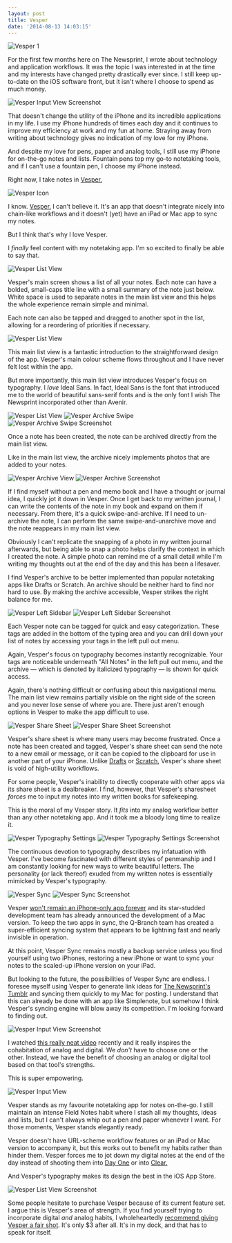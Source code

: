 ```yaml
---
layout: post
title: Vesper
date: '2014-08-13 14:03:15'
---
```


![Vesper 1](/media/images/2014/Aug/P8100342.jpg)

For the first few months here on The Newsprint, I wrote about technology and application workflows. It was the topic I was interested in at the time and my interests have changed pretty drastically ever since. I still keep up-to-date on the iOS software front, but it isn't where I choose to spend as much money.

![Vesper Input View Screenshot](/media/images/2014/Aug/Vesper-Screenshot-2.png)

That doesn't change the utility of the iPhone and its incredible applications in my life. I use my iPhone hundreds of times each day and it continues to improve my efficiency at work and my fun at home. Straying away from writing about technology gives no indication of my love for my iPhone.

And despite my love for pens, paper and analog tools, I still use my iPhone for on-the-go notes and lists. Fountain pens top my go-to notetaking tools, and if I can't use a fountain pen, I choose my iPhone instead. 

Right now, I take notes in [Vesper.](https://itunes.apple.com/us/app/vesper/id655895325?mt=8&uo=4) 

![Vesper Icon](/media/images/2014/Aug/P8100407.jpg)

I know. [Vesper.](http://vesperapp.co) I can't believe it. It's an app that doesn't integrate nicely into chain-like workflows and it doesn't (yet) have an iPad or Mac app to sync my notes.

But I think that's why I love Vesper. 

I *finally* feel content with my notetaking app. I'm so excited to finally be able to say that.

![Vesper List View](/media/images/2014/Aug/P8100326.jpg)

Vesper's main screen shows a list of all your notes. Each note can have a bolded, small-caps title line with a small summary of the note just below. White space is used to separate notes in the main list view and this helps the whole experience remain simple and minimal. 

Each note can also be tapped and dragged to another spot in the list, allowing for a reordering of priorities if necessary.

![Vesper List View](/media/images/2014/Aug/Vesper-Screenshot-7-1.png)

This main list view is a fantastic introduction to the straightforward design of the app. Vesper's main colour scheme flows throughout and I have never felt lost within the app.

But more importantly, this main list view introduces Vesper's focus on typography. I *love* Ideal Sans. In fact, Ideal Sans is the font that introduced me to the world of beautiful sans-serif fonts and is the only font I wish The Newsprint incorporated other than Avenir. 

![Vesper List View](/media/images/2014/Aug/P8100339.jpg)
![Vesper Archive Swipe](/media/images/2014/Aug/P8100362.jpg)
![Vesper Archive Swipe Screenshot](/media/images/2014/Aug/Vesper-Screenshot-5.png)

Once a note has been created, the note can be archived directly from the main list view. 

Like in the main list view, the archive nicely implements photos that are added to your notes.

![Vesper Archive View](/media/images/2014/Aug/P8100373.jpg)
![Vesper Archive Screenshot](/media/images/2014/Aug/Vesper-Screenshot-4.png)

If I find myself without a pen and memo book and I have a thought or journal idea, I quickly jot it down in Vesper. Once I get back to my written journal, I can write the contents of the note in my book and expand on them if necessary. From there, it's a quick swipe-and-archive. If I need to un-archive the note, I can perform the same swipe-and-unarchive move and the note reappears in my main list view.

Obviously I can't replicate the snapping of a photo in my written journal afterwards, but being able to snap a photo helps clarify the context in which I created the note. A simple photo can remind me of a small detail while I'm writing my thoughts out at the end of the day and this has been a lifesaver.

I find Vesper's archive to be better implemented than popular notetaking apps like Drafts or Scratch. An archive should be neither hard to find nor hard to use. By making the archive accessible, Vesper strikes the right balance for me.

![Vesper Left Sidebar](/media/images/2014/Aug/P8100367.jpg)
![Vesper Left Sidebar Screenshot](/media/images/2014/Aug/Vesper-Screenshot-10.png)

Each Vesper note can be tagged for quick and easy categorization. These tags are added in the bottom of the typing area and you can drill down your list of notes by accessing your tags in the left pull out menu.

Again, Vesper's focus on typography becomes instantly recognizable. Your tags are noticeable underneath "All Notes" in the left pull out menu, and the archive — which is denoted by italicized typography — is shown for quick access.

Again, there's nothing difficult or confusing about this navigational menu. The main list view remains partially visible on the right side of the screen and you never lose sense of where you are. There just aren't enough options in Vesper to make the app difficult to use.

![Vesper Share Sheet](/media/images/2014/Aug/P8100354-1.jpg)
![Vesper Share Sheet Screenshot](/media/images/2014/Aug/Vesper-Screenshot-6.png)

Vesper's share sheet is where many users may become frustrated. Once a note has been created and tagged, Vesper's share sheet can send the note to a new email or message, or it can be copied to the clipboard for use in another part of your iPhone. Unlike [Drafts](https://itunes.apple.com/us/app/drafts-quickly-capture-notes/id502385074?mt=8&uo=4) or [Scratch](https://itunes.apple.com/us/app/scratch-your-quick-input-notepad/id533320655?mt=8&uo=4), Vesper's share sheet is void of high-utility workflows.

For some people, Vesper's inability to directly cooperate with other apps via its share sheet is a dealbreaker. I find, however, that Vesper's sharesheet *forces* me to input my notes into my written books for safekeeping.

This is the moral of my Vesper story. It *fits* into my analog workflow better than any other notetaking app. And it took me a bloody long time to realize it.

![Vesper Typography Settings](/media/images/2014/Aug/P8100384.jpg)
![Vesper Typography Settings Screenshot](/media/images/2014/Aug/Vesper-Screenshot-3.png)

The continuous devotion to typography describes my infatuation with Vesper. I've become fascinated with different styles of penmanship and I am constantly looking for new ways to write beautiful letters. The personality (or lack thereof) exuded from my written notes is essentially mimicked by Vesper's typography.

![Vesper Sync](/media/images/2014/Aug/P8100387.jpg)
![Vesper Sync Screenshot](/media/images/2014/Aug/Vesper-Screenshot-9.png)

Vesper [won't remain an iPhone-only app forever](http://vesperapp.co/blog/vesper-2-0-and-vesper-sync/) and its star-studded development team has already announced the development of a Mac version. To keep the two apps in sync, the Q-Branch team has created a super-efficient syncing system that appears to be lightning fast and nearly invisible in operation. 

At this point, Vesper Sync remains mostly a backup service unless you find yourself using two iPhones, restoring a new iPhone or want to sync your notes to the scaled-up iPhone version on your iPad. 

But looking to the future, the possibilities of Vesper Sync are endless. I foresee myself using Vesper to generate link ideas for [The Newsprint's Tumblr](http://www.thenewsprintco.tumblr.com) and syncing them quickly to my Mac for posting. I understand that this can already be done with an app like Simplenote, but somehow I think Vesper's syncing engine will blow away its competition. I'm looking forward to finding out.

![Vesper Input View Screenshot](/media/images/2014/Aug/Vesper-Screenshot-1.png)

I watched [this really neat video](https://www.youtube.com/watch?v=85bqT904VWA) recently and it really inspires the cohabitation of analog and digital. We *don't* have to choose one or the other. Instead, we have the benefit of choosing an analog or digital tool based on that tool's strengths.

This is super empowering.

![Vesper Input View](/media/images/2014/Aug/P8100395.jpg)

Vesper stands as my favourite notetaking app for notes on-the-go. I still maintain an intense Field Notes habit where I stash all my thoughts, ideas and lists, but I can't always whip out a pen and paper whenever I want. For those moments, Vesper stands elegantly ready.

Vesper doesn't have URL-scheme workflow features or an iPad or Mac version to accompany it, but this works out to benefit my habits rather than hinder them. Vesper forces me to jot down my digital notes at the end of the day instead of shooting them into [Day One](https://itunes.apple.com/us/app/day-one-journal-diary/id421706526?mt=8&uo=4) or into [Clear.](https://itunes.apple.com/us/app/clear-tasks-reminders-to-do/id493136154?mt=8&uo=4) 

And Vesper's typography makes its design the best in the iOS App Store.

![Vesper List View Screenshot](/media/images/2014/Aug/Vesper-Screenshot-8.png)

Some people hesitate to purchase Vesper because of its current feature set. I argue this is Vesper's area of strength. If you find yourself trying to incorporate digital *and* analog habits, I wholeheartedly [recommend giving Vesper a fair shot](https://itunes.apple.com/us/app/vesper/id655895325?mt=8&uo=4). It's only $3 after all. It's in my dock, and that has to speak for itself.